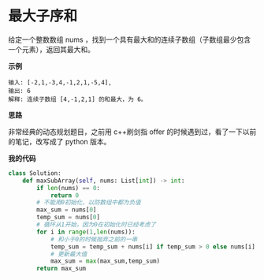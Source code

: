 # 最大子序和

给定一个整数数组 nums ，找到一个具有最大和的连续子数组（子数组最少包含一个元素），返回其最大和。

**示例**

```
输入: [-2,1,-3,4,-1,2,1,-5,4],
输出: 6
解释: 连续子数组 [4,-1,2,1] 的和最大，为 6。
```

**思路**

非常经典的动态规划题目，之前用 c++刷剑指 offer 的时候遇到过，看了一下以前的笔记，改写成了 python 版本。

**我的代码**

```python
class Solution:
    def maxSubArray(self, nums: List[int]) -> int:
        if len(nums) == 0:
            return 0
        # 不能用0初始化，以防数组中都为负值
        max_sum = nums[0]
        temp_sum = nums[0]
        # 循环从1开始，因为0在初始化时已经考虑了
        for i in range(1,len(nums)):
            # 和小于0的时候抛弃之前的一串
            temp_sum = temp_sum + nums[i] if temp_sum > 0 else nums[i]
            # 更新最大值
            max_sum = max(max_sum,temp_sum)
        return max_sum
```
